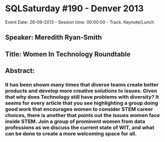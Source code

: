 # SQLSaturday #190 - Denver 2013
Event Date: 28-09-2013 - Session time: 00:00:00 - Track: Keynote/Lunch
## Speaker: Meredith Ryan-Smith
## Title: Women In Technology Roundtable
## Abstract:
### It has been shown many times that diverse teams create better products and develop more creative solutions to issues.  Given that why does Technology still have problems with diversity?  It seems for every article that you see highlighting a group doing good work that encourages women to consider STEM career choices, there is another that points out the issues women face inside STEM. Join a group of prominent women from data professions as we discuss the current state of WIT, and what can be done to create a more welcoming space for all.
